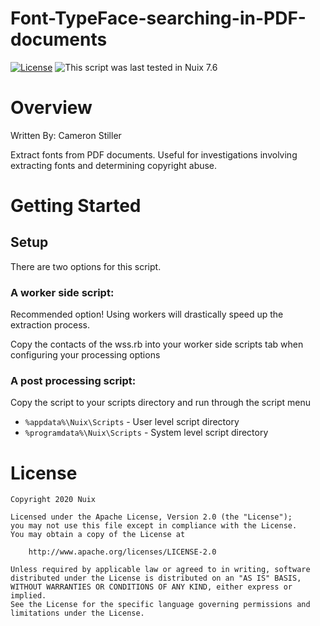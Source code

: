 Font-TypeFace-searching-in-PDF-documents
=========================

[![License](https://img.shields.io/badge/License-Apache%202.0-blue.svg)](http://www.apache.org/licenses/LICENSE-2.0) ![This script was last tested in Nuix 7.6](https://img.shields.io/badge/Script%20Tested%20in%20Nuix-7.6-green.svg)

# Overview

Written By: Cameron Stiller

Extract fonts from PDF documents. Useful for investigations involving extracting fonts and determining copyright abuse.


# Getting Started

## Setup

There are two options for this script.

### A worker side script:

Recommended option! Using workers will drastically speed up the extraction process.

Copy the contacts of the wss.rb into your worker side scripts tab when configuring your processing options


### A post processing script:
Copy the script to your scripts directory and run through the script menu
- `%appdata%\Nuix\Scripts` - User level script directory
- `%programdata%\Nuix\Scripts` - System level script directory





# License

```
Copyright 2020 Nuix

Licensed under the Apache License, Version 2.0 (the "License");
you may not use this file except in compliance with the License.
You may obtain a copy of the License at

    http://www.apache.org/licenses/LICENSE-2.0

Unless required by applicable law or agreed to in writing, software
distributed under the License is distributed on an "AS IS" BASIS,
WITHOUT WARRANTIES OR CONDITIONS OF ANY KIND, either express or implied.
See the License for the specific language governing permissions and
limitations under the License.
```
